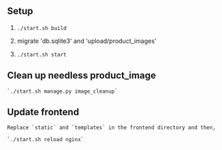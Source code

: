 ## Setup

1. `./start.sh build`

2. migrate 'db.sqlite3' and 'upload/product_images'

3. `./start.sh start`


## Clean up needless product_image

    `./start.sh manage.py image_cleanup`


## Update frontend

    Replace `static` and `templates` in the frontend directory and then,

    `./start.sh reload nginx`
